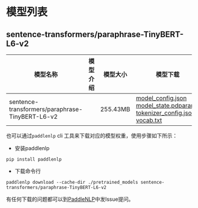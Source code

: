 #  模型列表

## sentence-transformers/paraphrase-TinyBERT-L6-v2

| 模型名称 | 模型介绍 | 模型大小  | 模型下载 |
| --- | --- | --- | --- |
|sentence-transformers/paraphrase-TinyBERT-L6-v2|  | 255.43MB | [model_config.json](https://bj.bcebos.com/paddlenlp/models/community/sentence-transformers/paraphrase-TinyBERT-L6-v2/model_config.json)<br>[model_state.pdparams](https://bj.bcebos.com/paddlenlp/models/community/sentence-transformers/paraphrase-TinyBERT-L6-v2/model_state.pdparams)<br>[tokenizer_config.json](https://bj.bcebos.com/paddlenlp/models/community/sentence-transformers/paraphrase-TinyBERT-L6-v2/tokenizer_config.json)<br>[vocab.txt](https://bj.bcebos.com/paddlenlp/models/community/sentence-transformers/paraphrase-TinyBERT-L6-v2/vocab.txt) |

也可以通过`paddlenlp` cli 工具来下载对应的模型权重，使用步骤如下所示：

* 安装paddlenlp

```shell
pip install paddlenlp
```

* 下载命令行

```shell
paddlenlp download --cache-dir ./pretrained_models sentence-transformers/paraphrase-TinyBERT-L6-v2
```

有任何下载的问题都可以到[PaddleNLP](https://github.com/PaddlePaddle/PaddleNLP)中发Issue提问。